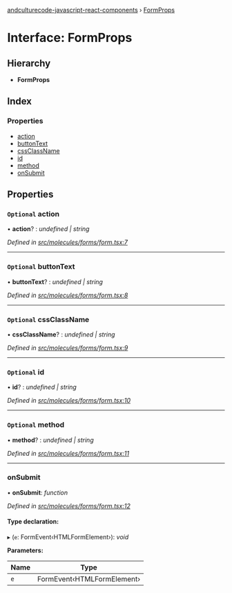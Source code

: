 [andculturecode-javascript-react-components](../README.md) › [FormProps](formprops.md)

# Interface: FormProps

## Hierarchy

* **FormProps**

## Index

### Properties

* [action](formprops.md#optional-action)
* [buttonText](formprops.md#optional-buttontext)
* [cssClassName](formprops.md#optional-cssclassname)
* [id](formprops.md#optional-id)
* [method](formprops.md#optional-method)
* [onSubmit](formprops.md#onsubmit)

## Properties

### `Optional` action

• **action**? : *undefined | string*

*Defined in [src/molecules/forms/form.tsx:7](https://github.com/AndcultureCode/AndcultureCode.JavaScript.React.Components/blob/059eef4/src/molecules/forms/form.tsx#L7)*

___

### `Optional` buttonText

• **buttonText**? : *undefined | string*

*Defined in [src/molecules/forms/form.tsx:8](https://github.com/AndcultureCode/AndcultureCode.JavaScript.React.Components/blob/059eef4/src/molecules/forms/form.tsx#L8)*

___

### `Optional` cssClassName

• **cssClassName**? : *undefined | string*

*Defined in [src/molecules/forms/form.tsx:9](https://github.com/AndcultureCode/AndcultureCode.JavaScript.React.Components/blob/059eef4/src/molecules/forms/form.tsx#L9)*

___

### `Optional` id

• **id**? : *undefined | string*

*Defined in [src/molecules/forms/form.tsx:10](https://github.com/AndcultureCode/AndcultureCode.JavaScript.React.Components/blob/059eef4/src/molecules/forms/form.tsx#L10)*

___

### `Optional` method

• **method**? : *undefined | string*

*Defined in [src/molecules/forms/form.tsx:11](https://github.com/AndcultureCode/AndcultureCode.JavaScript.React.Components/blob/059eef4/src/molecules/forms/form.tsx#L11)*

___

###  onSubmit

• **onSubmit**: *function*

*Defined in [src/molecules/forms/form.tsx:12](https://github.com/AndcultureCode/AndcultureCode.JavaScript.React.Components/blob/059eef4/src/molecules/forms/form.tsx#L12)*

#### Type declaration:

▸ (`e`: FormEvent‹HTMLFormElement›): *void*

**Parameters:**

Name | Type |
------ | ------ |
`e` | FormEvent‹HTMLFormElement› |
